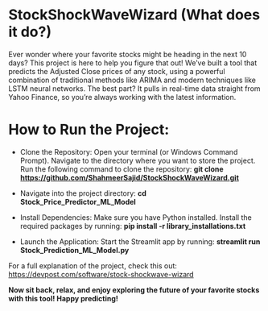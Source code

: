 # StockShockWaveWizard (What does it do?)
Ever wonder where your favorite stocks might be heading in the next 10 days? This project is here to help you figure that out! We’ve built a tool that predicts the Adjusted Close prices of any stock, using a powerful combination of traditional methods like ARIMA and modern techniques like LSTM neural networks. The best part? It pulls in real-time data straight from Yahoo Finance, so you’re always working with the latest information.

# How to Run the Project:
- Clone the Repository:
  Open your terminal (or Windows Command Prompt).
  Navigate to the directory where you want to store the project.
  Run the following command to clone the repository:
  **git clone https://github.com/ShahmeerSajid/StockShockWaveWizard.git**

- Navigate into the project directory:
  **cd Stock_Price_Predictor_ML_Model**

- Install Dependencies:
  Make sure you have Python installed.
  Install the required packages by running: **pip install -r library_installations.txt**
  
- Launch the Application:
  Start the Streamlit app by running: **streamlit run Stock_Prediction_ML_Model.py**
  
For a full explanation of the project, check this out:  https://devpost.com/software/stock-shockwave-wizard

**Now sit back, relax, and enjoy exploring the future of your favorite stocks with this tool! Happy predicting!**
